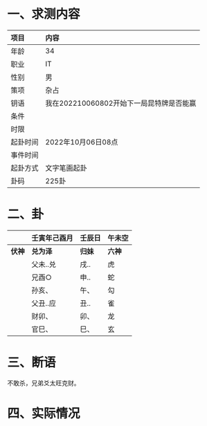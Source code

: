 # 一、求测内容

| 项目     | 内容                                     |
| :------- | :--------------------------------------- |
| 年龄     | 34                                       |
| 职业     | IT                                       |
| 性别     | 男                                       |
| 策项     | 杂占                                     |
| 钥语     | 我在202210060802开始下一局昆特牌是否能赢 |
| 条件     |                                          |
| 时限     |                                          |
| 起卦时间 | 2022年10月06日08点                       |
| 事件时间 |                                          |
| 起卦方式 | 文字笔画起卦                             |
| 卦码     | 225卦                                    |

# 二、卦

|                | 壬寅年己酉月     | 壬辰日         | 午未空         |
| :------------- | :--------------- | :------------- | :------------- |
| **伏神** | **兑为泽** | **归妹** | **六神** |
|                | 父未..兑         | 戌..           | 虎             |
|                | 兄酉○           | 申..           | 蛇             |
|                | 孙亥、           | 午、           | 勾             |
|                | 父丑..应         | 丑..           | 雀             |
|                | 财卯、           | 卯、           | 龙             |
|                | 官巳、           | 巳、           | 玄             |

# 三、断语

不敢杀，兄弟爻太旺克财。

# 四、实际情况
